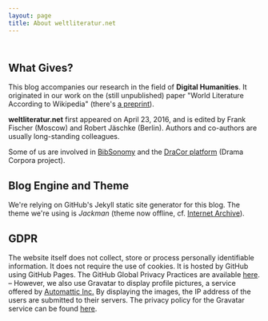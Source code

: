 ```yaml
---
layout: page
title: About weltliteratur.net
---
```


## <br />What Gives?

This blog accompanies our research in the field of **Digital Humanities**. It originated in our work on the (still unpublished) paper "World Literature According to Wikipedia" (there's [a preprint](https://arxiv.org/abs/1701.00991)).

**weltliteratur.net** first appeared on April 23, 2016, and is edited by Frank Fischer (Moscow) and Robert Jäschke (Berlin). Authors and co-authors are usually long-standing colleagues.

Some of us are involved in [BibSonomy](https://www.bibsonomy.org/) and the [DraCor platform](https://dracor.org/) (Drama Corpora project).

## Blog Engine and Theme

We're relying on GitHub's Jekyll static site generator for this blog. The theme we're using is *Jackman* (theme now offline, cf. [Internet Archive](http://web.archive.org/web/20160711113340/https://krownthemes.com/jackman/index.html)).

## GDPR

The website itself does not collect, store or process personally identifiable information. It does not require the use of cookies. It is hosted by GitHub using GitHub Pages. The GitHub Global Privacy Practices are available [here](https://help.github.com/articles/global-privacy-practices/). – However, we also use Gravatar to display profile pictures, a service offered by [Automattic Inc.](https://en.wikipedia.org/wiki/Automattic) By displaying the images, the IP address of the users are submitted to their servers. The privacy policy for the Gravatar service can be found [here](https://automattic.com/privacy/).
